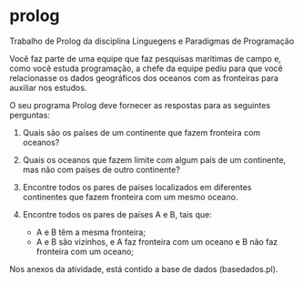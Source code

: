 # prolog
Trabalho de Prolog da disciplina Linguegens e Paradigmas de Programação

Você faz parte de uma equipe que faz pesquisas marítimas de campo e, como você estuda programação, a chefe da equipe pediu para que você relacionasse os dados geográficos dos oceanos com as fronteiras para auxiliar nos estudos.

O seu programa Prolog deve fornecer as respostas para as seguintes perguntas:

1) Quais são os países de um continente que fazem fronteira com oceanos?

2) Quais os oceanos que fazem limite com algum país de um continente, mas não com países de outro continente?
3) Encontre todos os pares de países localizados em diferentes continentes que fazem fronteira com um mesmo oceano.
4) Encontre todos os pares de países A e B, tais que:
    + A e B têm a mesma fronteira;
    + A e B são vizinhos, e A faz fronteira com um oceano e B não faz fronteira com um oceano;
  
Nos anexos da atividade, está contido a base de dados (basedados.pl).
